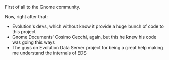 First of all to the Gnome community.

Now, right after that:
 - Evolution's devs, which without know it provide a huge bunch
   of code to this project
 - Gnome Documents' Cosimo Cecchi, again, but this he knew his code
   was going this ways
 - The guys on Evolution Data Server project for being a great help
   making me understand the internals of EDS
